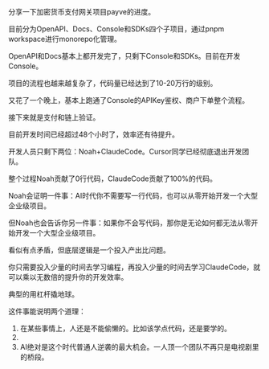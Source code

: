 分享一下加密货币支付网关项目payve的进度。

目前分为OpenAPI、Docs、Console和SDKs四个子项目，通过pnpm workspace进行monorepo化管理。

OpenAPI和Docs基本上都开发完了，只剩下Console和SDKs。目前在开发Console。

项目的流程也越来越复杂了，代码量已经达到了10-20万行的级别。

又花了一个晚上，基本上跑通了Console的APIKey鉴权、商户下单整个流程。

接下来就是支付和链上验证。

目前开发时间已经超过48个小时了，效率还有待提升。

开发人员只剩下两位：Noah+ClaudeCode。Cursor同学已经彻底退出开发团队。

整个过程Noah贡献了0行代码，ClaudeCode贡献了100%的代码。

Noah会证明一件事：AI时代你不需要写一行代码，也可以从零开始开发一个大型企业级项目。

但Noah也会告诉你另一件事：如果你不会写代码，那你是无论如何都无法从零开始开发一个大型企业级项目。

看似有点矛盾，但底层逻辑是一个投入产出比问题。

你只需要投入少量的时间去学习编程，再投入少量的时间去学习ClaudeCode，就可以乘以无数倍的提升你的开发效率。

典型的用杠杆撬地球。

这件事能说明两个道理：

1. 在某些事情上，人还是不能偷懒的。比如该学点代码，还是要学的。
2. 
3. AI绝对是这个时代普通人逆袭的最大机会。一人顶一个团队不再只是电视剧里的桥段。
